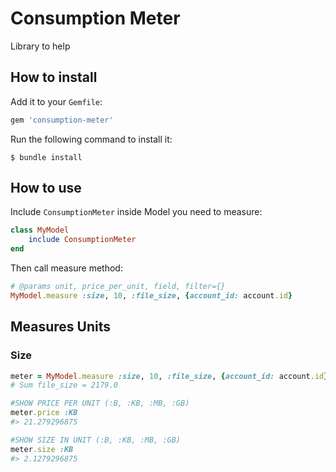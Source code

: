 # Consumption Meter 

Library to help

## How to install

Add it to your `Gemfile`: 
```ruby
gem 'consumption-meter'
```

Run the following command to install it:
```shell
$ bundle install
```

## How to use

Include `ConsumptionMeter` inside Model you need to measure: 
```ruby
class MyModel
    include ConsumptionMeter
end
```

Then call measure method:
```ruby
# @params unit, price_per_unit, field, filter={}
MyModel.measure :size, 10, :file_size, {account_id: account.id}
```

## Measures Units

### Size

```ruby
meter = MyModel.measure :size, 10, :file_size, {account_id: account.id}
# Sum file_size = 2179.0

#SHOW PRICE PER UNIT (:B, :KB, :MB, :GB)
meter.price :KB
#> 21.279296875

#SHOW SIZE IN UNIT (:B, :KB, :MB, :GB)
meter.size :KB
#> 2.1279296875
```